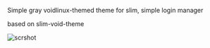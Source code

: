 Simple gray voidlinux-themed theme for slim, simple login manager

based on slim-void-theme

![scrshot](https://me0w.net/p/081f526ccf64.png)
